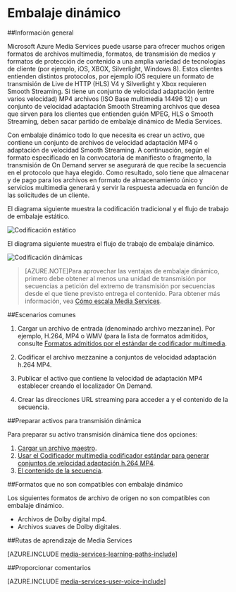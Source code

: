 <properties
    pageTitle="Información general de embalaje dinámico | Microsoft Azure"
    description="El tema proporciona e información general sobre embalaje dinámico."
    authors="Juliako"
    manager="erikre"
    editor=""
    services="media-services"
    documentationCenter=""/>

<tags
    ms.service="media-services"
    ms.workload="media"
    ms.tgt_pltfrm="na"
    ms.devlang="na"
    ms.topic="article"
    ms.date="10/24/2016" 
    ms.author="juliako"/>


# <a name="dynamic-packaging"></a>Embalaje dinámico

##<a name="overview"></a>Información general

Microsoft Azure Media Services puede usarse para ofrecer muchos origen formatos de archivos multimedia, formatos, de transmisión de medios y formatos de protección de contenido a una amplia variedad de tecnologías de cliente (por ejemplo, iOS, XBOX, Silverlight, Windows 8). Estos clientes entienden distintos protocolos, por ejemplo iOS requiere un formato de transmisión de Live de HTTP (HLS) V4 y Silverlight y Xbox requieren Smooth Streaming. Si tiene un conjunto de velocidad adaptación (entre varios velocidad) MP4 archivos (ISO Base multimedia 14496 12) o un conjunto de velocidad adaptación Smooth Streaming archivos que desea que sirven para los clientes que entienden guión MPEG, HLS o Smooth Streaming, deben sacar partido de embalaje dinámico de Media Services.

Con embalaje dinámico todo lo que necesita es crear un activo, que contiene un conjunto de archivos de velocidad adaptación MP4 o adaptación de velocidad Smooth Streaming. A continuación, según el formato especificado en la convocatoria de manifiesto o fragmento, la transmisión de On Demand server se asegurará de que recibe la secuencia en el protocolo que haya elegido. Como resultado, solo tiene que almacenar y de pago para los archivos en formato de almacenamiento único y servicios multimedia generará y servir la respuesta adecuada en función de las solicitudes de un cliente.

El diagrama siguiente muestra la codificación tradicional y el flujo de trabajo de embalaje estático.

![Codificación estático](./media/media-services-dynamic-packaging-overview/media-services-static-packaging.png)

El diagrama siguiente muestra el flujo de trabajo de embalaje dinámico.

![Codificación dinámicas](./media/media-services-dynamic-packaging-overview/media-services-dynamic-packaging.png)


>[AZURE.NOTE]Para aprovechar las ventajas de embalaje dinámico, primero debe obtener al menos una unidad de transmisión por secuencias a petición del extremo de transmisión por secuencias desde el que tiene previsto entrega el contenido. Para obtener más información, vea [Cómo escala Media Services](media-services-portal-manage-streaming-endpoints.md).

##<a name="common-scenario"></a>Escenarios comunes

1. Cargar un archivo de entrada (denominado archivo mezzanine). Por ejemplo, H.264, MP4 o WMV (para la lista de formatos admitidos, consulte [Formatos admitidos por el estándar de codificador multimedia](media-services-media-encoder-standard-formats.md).

1. Codificar el archivo mezzanine a conjuntos de velocidad adaptación h.264 MP4.

1. Publicar el activo que contiene la velocidad de adaptación MP4 establecer creando el localizador On Demand.

1. Crear las direcciones URL streaming para acceder a y el contenido de la secuencia.


##<a name="preparing-assets-for-dynamic-streaming"></a>Preparar activos para transmisión dinámica

Para preparar su activo transmisión dinámica tiene dos opciones:

1. [Cargar un archivo maestro](media-services-dotnet-upload-files.md).
2. [Usar el Codificador multimedia codificador estándar para generar conjuntos de velocidad adaptación h.264 MP4](media-services-dotnet-encode-with-media-encoder-standard.md).
3. [El contenido de la secuencia](media-services-deliver-content-overview.md).


##<a id="unsupported_formats"></a>Formatos que no son compatibles con embalaje dinámico

Los siguientes formatos de archivo de origen no son compatibles con embalaje dinámico.

- Archivos de Dolby digital mp4.
- Archivos suaves de Dolby digitales.

##<a name="media-services-learning-paths"></a>Rutas de aprendizaje de Media Services

[AZURE.INCLUDE [media-services-learning-paths-include](../../includes/media-services-learning-paths-include.md)]

##<a name="provide-feedback"></a>Proporcionar comentarios

[AZURE.INCLUDE [media-services-user-voice-include](../../includes/media-services-user-voice-include.md)]
